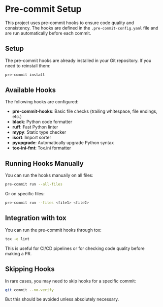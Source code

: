# Pre-commit Setup

This project uses pre-commit hooks to ensure code quality and consistency. The hooks are defined in the `.pre-commit-config.yaml` file and are run automatically before each commit.

## Setup

The pre-commit hooks are already installed in your Git repository. If you need to reinstall them:

```bash
pre-commit install
```

## Available Hooks

The following hooks are configured:

- **pre-commit-hooks**: Basic file checks (trailing whitespace, file endings, etc.)
- **black**: Python code formatter
- **ruff**: Fast Python linter
- **mypy**: Static type checker
- **isort**: Import sorter
- **pyupgrade**: Automatically upgrade Python syntax
- **tox-ini-fmt**: Tox.ini formatter

## Running Hooks Manually

You can run the hooks manually on all files:

```bash
pre-commit run --all-files
```

Or on specific files:

```bash
pre-commit run --files <file1> <file2>
```

## Integration with tox

You can run the pre-commit hooks through tox:

```bash
tox -e lint
```

This is useful for CI/CD pipelines or for checking code quality before making a PR.

## Skipping Hooks

In rare cases, you may need to skip hooks for a specific commit:

```bash
git commit --no-verify
```

But this should be avoided unless absolutely necessary.
